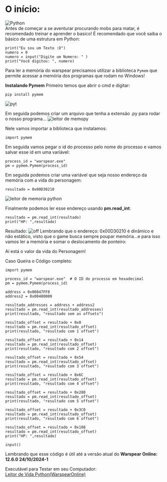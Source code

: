 # O início:
![Python](https://img.shields.io/badge/python-3670A0?style=for-the-badge&logo=python&logoColor=ffdd54)
<br>Antes de começar a se aventurar procurando mobs para matar, é recomendado treinar e aprender o basico!
É recomendado que você saiba o básico de uma estrutura em Python:
    
    print("Eu sou um Texto :D")
    numero = 0
    numero = input("Digite um Numero: " )
    print("Você digitou: ", numero)

Para ler a memória do warspear precisamos utilizar a biblioteca `Pymem` que permite acessar a memória dos programas que rodam no Windows!

**Instalando Pymem**
Primeiro temos que abrir o cmd e digitar:

    pip install pymem
![pyt](https://github.com/user-attachments/assets/7ffd1a7e-afef-474e-92fc-55c5848419a2)

Em seguida podemos criar um arquivo que tenha a extensão .py para rodar o nosso programa...
![leitor de memopy](https://github.com/user-attachments/assets/7244d115-4af0-4a0a-8f6b-0adb9a21bc78)

Nele vamos importar a biblioteca que instalamos:

    import pymem
Em seguida vamos pegar o id do processo pelo nome do processo e vamos salvar esse id em uma variável:

    process_id = "warspear.exe"
    pm = pymem.Pymem(process_id)

Em seguida podemos criar uma variável que seja nosso endereço da memória com a vida do personagem:

    resultado = 0x00D30210

![leitor de memoria python](https://github.com/user-attachments/assets/416108b6-db98-4788-9f4b-b4ef5eed48ed)

Finalmente podemos ler esse endereço usando **pm.read_int**:

    resultado = pm.read_int(resultado)
    print("HP: ",resultado)

Resultado:
![off](https://github.com/user-attachments/assets/2cc585d6-3bc1-45b9-91be-d0b2dc7c6848)
Lembrando que o endereço: 0x00D30210 é dinâmico e não estático, visto que o game busca sempre poupar memória...e para isso vamos ler a memória e somar o deslocamento de ponteiro:



Aí está o valor da vida do Personagem!

Caso Queira o Código completo:

    import pymem
    
    process_id = "warspear.exe"  # O ID do processo em hexadecimal
    pm = pymem.Pymem(process_id)
    
    address = 0x00847FF8
    address2 = 0x00400000
    
    resultado_addresses = address + address2
    resultado = pm.read_int(resultado_addresses)
    print(resultado, "resultado sem as offsets")
    
    resultado_offset = resultado + 0x0
    resultado = pm.read_int(resultado_offset)
    print(resultado, "resultado com 1 offset")
    
    resultado_offset = resultado + 0x14
    resultado = pm.read_int(resultado_offset)
    print(resultado, "resultado com 2 offset")
    
    resultado_offset = resultado + 0x54
    resultado = pm.read_int(resultado_offset)
    print(resultado, "resultado com 3 offset")
    
    resultado_offset = resultado + 0x6C
    resultado = pm.read_int(resultado_offset)
    print(resultado, "resultado com 4 offset")
    
    resultado_offset = resultado + 0x280
    resultado = pm.read_int(resultado_offset)
    print(resultado, "resultado com 5 offset")
    
    resultado_offset = resultado + 0x3C0
    resultado = pm.read_int(resultado_offset)
    print(resultado, "resultado com 6 offset")
    
    resultado_offset = resultado + 0x108
    resultado = pm.read_int(resultado_offset)
    print("HP: ",resultado)
    
    input()

Lembrando que esse código é útil até a versão atual do 
**Warspear Online: 12.6.0 24/10/2024-1**

Executável para Testar em seu Computador:
<br>
[Leitor de Vida Python(WarspearOnline)](https://github.com/AndroxPlay/Warspear_Online_Hack_Bot/blob/02a4a13bebef5e4b22673946378a48180c861717/Warspear%20Leitor%20de%20Vida%20em%20Python/Leitor%20de%20Vida%20Python(WarspearOnline).exe)
